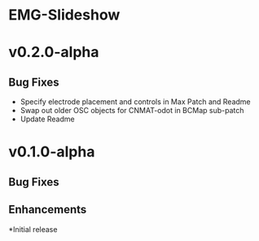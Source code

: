 # EMG-Slideshow

# v0.2.0-alpha

## Bug Fixes
* Specify electrode placement and controls in Max Patch and Readme
* Swap out older OSC objects for CNMAT-odot in BCMap sub-patch
* Update Readme


# v0.1.0-alpha

## Bug Fixes

## Enhancements
*Initial release